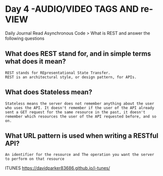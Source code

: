 # Day 4 -AUDIO/VIDEO TAGS AND re-VIEW




Daily Journal
Read Asynchronous Code > What is REST and answer the following questions

## What does REST stand for, and in simple terms what does it mean?
```
REST stands for REpresentational State Transfer.
REST is an architectural style, or design pattern, for APIs.
```
## What does Stateless mean?
```
Stateless means the server does not remember anything about the user who uses the API. It doesn't remember if the user of the API already sent a GET request for the same resource in the past, it doesn't remember which resources the user of the API requested before, and so on.
```
## What URL pattern is used when writing a RESTful API?
```
An identifier for the resource and The operation you want the server to perform on that resource
```
ITUNES
https://davidparker83686.github.io/i-tunes/